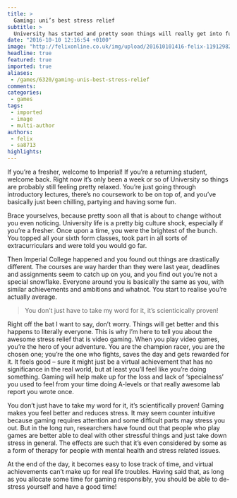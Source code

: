 ```yaml
---
title: >
  Gaming: uni’s best stress relief
subtitle: >
  University has started and pretty soon things will really get into full swing. You’ll feel overwhelemed, anxious and like the whole world is against you. But have no fear! felix is here to tell you all about why gaming is your outlet in such a situation to relax and think about something other than
date: "2016-10-10 12:16:54 +0100"
image: "http://felixonline.co.uk/img/upload/201610101416-felix-11912982694_4bd45dd89f_o.jpg"
headline: true
featured: true
imported: true
aliases:
 - /games/6320/gaming-unis-best-stress-relief
comments:
categories:
 - games
tags:
 - imported
 - image
 - multi-author
authors:
 - felix
 - sa8713
highlights:
---
```


If you’re a fresher, welcome to Imperial! If you’re a returning student, welcome back. Right now it’s only been a week or so of University so things are probably still feeling pretty relaxed. You’re just going through introductory lectures, there’s no coursework to be on top of, and you’ve basically just been chilling, partying and having some fun.

Brace yourselves, because pretty soon all that is about to change without you even noticing. University life is a pretty big culture shock, especially if you’re a fresher. Once upon a time, you were the brightest of the bunch. You topped all your sixth form classes, took part in all sorts of extracurriculars and were told you would go far.

Then Imperial College happened and you found out things are drastically different. The courses are way harder than they were last year, deadlines and assignments seem to catch up on you, and you find out you’re not a special snowflake. Everyone around you is basically the same as you, with similar achievements and ambitions and whatnot. You start to realise you’re actually average.

> You don’t just have to take my word for it, it’s scienticically proven!

Right off the bat I want to say, don’t worry. Things will get better and this happens to literally everyone. This is why I’m here to tell you about the awesome stress relief that is video gaming. When you play video games, you’re the hero of your adventure. You are the champion racer, you are the chosen one; you’re the one who fights, saves the day and gets rewarded for it. It feels good – sure it might just be a virtual achievement that has no significance in the real world, but at least you’ll feel like you’re doing something. Gaming will help make up for the loss and lack of ‘specialness’ you used to feel from your time doing A-levels or that really awesome lab report you wrote once.

You don’t just have to take my word for it, it’s scientifically proven! Gaming makes you feel better and reduces stress. It may seem counter intuitive because gaming requires attention and some difficult parts may stress you out. But in the long run, researchers have found out that people who play games are better able to deal with other stressful things and just take down stress in general. The effects are such that it’s even considered by some as a form of therapy for people with mental health and stress related issues.

At the end of the day, it becomes easy to lose track of time, and virtual achievements can’t make up for real life troubles. Having said that, as long as you allocate some time for gaming responsibly, you should be able to de-stress yourself and have a good time!

